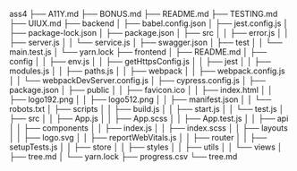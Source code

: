 ass4
├── A11Y.md
├── BONUS.md
├── README.md
├── TESTING.md
├── UIUX.md
├── backend
│   ├── babel.config.json
│   ├── jest.config.js
│   ├── package-lock.json
│   ├── package.json
│   ├── src
│   │   ├── error.js
│   │   ├── server.js
│   │   └── service.js
│   ├── swagger.json
│   ├── test
│   │   └── main.test.js
│   └── yarn.lock
├── frontend
│   ├── README.md
│   ├── config
│   │   ├── env.js
│   │   ├── getHttpsConfig.js
│   │   ├── jest
│   │   ├── modules.js
│   │   ├── paths.js
│   │   ├── webpack
│   │   ├── webpack.config.js
│   │   └── webpackDevServer.config.js
│   ├── cypress.config.js
│   ├── package.json
│   ├── public
│   │   ├── favicon.ico
│   │   ├── index.html
│   │   ├── logo192.png
│   │   ├── logo512.png
│   │   ├── manifest.json
│   │   └── robots.txt
│   ├── scripts
│   │   ├── build.js
│   │   ├── start.js
│   │   └── test.js
│   ├── src
│   │   ├── App.js
│   │   ├── App.scss
│   │   ├── App.test.js
│   │   ├── api
│   │   ├── components
│   │   ├── index.js
│   │   ├── index.scss
│   │   ├── layouts
│   │   ├── logo.svg
│   │   ├── reportWebVitals.js
│   │   ├── router
│   │   ├── setupTests.js
│   │   ├── store
│   │   ├── styles
│   │   ├── utils
│   │   └── views
│   ├── tree.md
│   └── yarn.lock
├── progress.csv
└── tree.md
